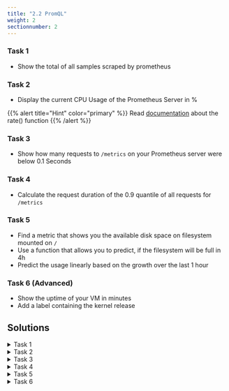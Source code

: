 ```yaml
---
title: "2.2 PromQL"
weight: 2
sectionnumber: 2
---
```


### Task 1

* Show the total of all samples scraped by prometheus

### Task 2

* Display the current CPU Usage of the Prometheus Server in %

{{% alert title="Hint" color="primary" %}}
Read [documentation](https://prometheus.io/docs/prometheus/latest/querying/functions/) about the rate() function
{{% /alert %}}

### Task 3

* Show how many requests to `/metrics` on your Prometheus server were below 0.1 Seconds

### Task 4

* Calculate the request duration of the 0.9 quantile of all requests for `/metrics`

### Task 5

* Find a metric that shows you the available disk space on filesystem mounted on `/`
* Use a function that allows you to predict, if the filesystem will be full in 4h
* Predict the usage linearly based on the growth over the last 1 hour

### Task 6 (Advanced)

* Show the uptime of your VM in minutes
* Add a label containing the kernel release

## Solutions

<details><summary>Task 1</summary>

Expression
```
sum(scrape_samples_scraped)
```

</details>

<details><summary>Task 2</summary>

Expression
```
100 - (avg by (instance) (rate(node_cpu_seconds_total{mode="idle"}[5m])) * 100)
```

</details>

<details><summary>Task 3</summary>

Expression
```
prometheus_http_request_duration_seconds_bucket{handler="/metrics",le="0.1"}
```

</details>

<details><summary>Task 4</summary>

Expression
```
histogram_quantile(0.9,
  rate(prometheus_http_request_duration_seconds_bucket{handler="/metrics"}[5m])
)
```

</details>

<details><summary>Task 5</summary>

Expression
```
predict_linear(node_filesystem_avail_bytes[1h], 3600 * 4) < 0
```

Explanation: based on data over the last `1h`, will the disk `< 0` bytes in `3600 * 4`s.

</details>

<details><summary>Task 6</summary>

Expression
```
((time() - node_boot_time_seconds) / 60)  * on(instance) group_left(release) node_uname_info
```

or

```
node_uname_info * on(instance) group_right(release) ((time() - node_boot_time_seconds) / 60)
```

</details>
